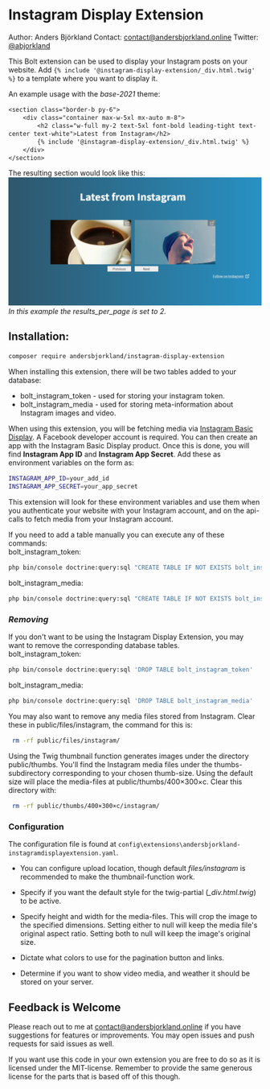 # Instagram Display Extension

Author: Anders Björkland
Contact: contact@andersbjorkland.online
Twitter: [@abjorkland](https://twitter.com/abjorkland)

This Bolt extension can be used to display your Instagram posts on your website. 
Add ``{% include '@instagram-display-extension/_div.html.twig' %}`` to a template where you want to display it.

An example usage with the *base-2021* theme:
```twig
<section class="border-b py-6">
    <div class="container max-w-5xl mx-auto m-8">
        <h2 class="w-full my-2 text-5xl font-bold leading-tight text-center text-white">Latest from Instagram</h2>
        {% include '@instagram-display-extension/_div.html.twig' %}
    </div>
</section>
```

The resulting section would look like this:
![Screenshot](assets/screenshot_splash.png)
*In this example the results_per_page is set to 2.*

## Installation:

```bash
composer require andersbjorkland/instagram-display-extension
```

When installing this extension, there will be two tables added to your database:  
* bolt_instagram_token - used for storing your instagram token.
* bolt_instagram_media - used for storing meta-information about Instagram images and video.

When using this extension, you will be fetching media via [Instagram Basic Display](https://developers.facebook.com/docs/instagram-basic-display-api). 
A Facebook developer account is required. You can then create an app with the Instagram Basic Display product. Once this is done, 
you will find **Instagram App ID** and **Instagram App Secret**. Add these as environment variables on the form as:  

```bash
INSTAGRAM_APP_ID=your_add_id
INSTAGRAM_APP_SECRET=your_app_secret
```

This extension will look for these environment variables and use them when you authenticate your website with your Instagram account, 
and on the api-calls to fetch media from your Instagram account.  
  
If you need to add a table manually you can execute any of these commands:  
bolt_instagram_token:
```bash
php bin/console doctrine:query:sql "CREATE TABLE IF NOT EXISTS bolt_instagram_token (id INTEGER PRIMARY KEY AUTOINCREMENT NOT NULL, token VARCHAR(255) DEFAULT NULL, expires_in DATETIME DEFAULT NULL, instagram_user_id VARCHAR(255) DEFAULT NULL)"
```
  
bolt_instagram_media:
```bash
php bin/console doctrine:query:sql "CREATE TABLE IF NOT EXISTS bolt_instagram_media (id INTEGER PRIMARY KEY AUTOINCREMENT NOT NULL, instagram_id VARCHAR(255) NOT NULL, media_type VARCHAR(255) NOT NULL, caption CLOB DEFAULT NULL, timestamp VARCHAR(255) NOT NULL, instagram_url VARCHAR(255) NOT NULL, filepath VARCHAR(255) DEFAULT NULL, permalink VARCHAR(255) DEFAULT NULL, instagram_username VARCHAR(255) DEFAULT NULL)"
```

### *Removing*  
If you don't want to be using the Instagram Display Extension, you may want to remove the corresponding database tables.  
bolt_instagram_token:  
```bash
php bin/console doctrine:query:sql 'DROP TABLE bolt_instagram_token'
```

bolt_instagram_media:
```bash
php bin/console doctrine:query:sql 'DROP TABLE bolt_instagram_media'
```

You may also want to remove any media files stored from Instagram. Clear these in public/files/instagram, the command for this is:  
```bash
 rm -rf public/files/instagram/
```

Using the Twig thumbnail function generates images under the directory public/thumbs. You'll find the Instagram media files under the thumbs-subdirectory corresponding to your chosen thumb-size. Using the default size will place the media-files at public/thumbs/400×300×c. Clear this directory with:  
```bash
 rm -rf public/thumbs/400×300×c/instagram/
```

### Configuration
The configuration file is found at ``config\extensions\andersbjorkland-instagramdisplayextension.yaml``. 

* You can configure upload location, though default *files/instagram* is recommended to make the thumbnail-function work. 

* Specify if you want the default style for the twig-partial (*_div.html.twig*) to be active.

* Specify height and width for the media-files. This will crop the image to the specified dimensions. Setting either to null will keep the media file's original aspect ratio. Setting both to null will keep the image's original size.

* Dictate what colors to use for the pagination button and links.

* Determine if you want to show video media, and weather it should be stored on your server.


## Feedback is Welcome
Please reach out to me at contact@andersbjorkland.online if you have suggestions for features or improvements. You may open issues and push requests for said issues as well.   
  
If you want use this code in your own extension you are free to do so as it is licensed under the MIT-license. Remember to provide the same generous license for the parts that is based off of this though.
